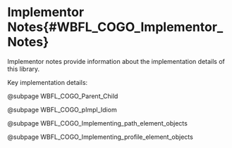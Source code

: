# Implementor Notes{#WBFL_COGO_Implementor_Notes}
Implementor notes provide information about the implementation details of this library. 

Key implementation details:

@subpage WBFL_COGO_Parent_Child

@subpage WBFL_COGO_pImpl_Idiom

@subpage WBFL_COGO_Implementing_path_element_objects

@subpage WBFL_COGO_Implementing_profile_element_objects

